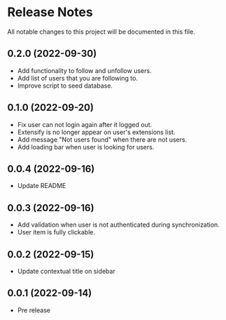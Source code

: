 # Release Notes
All notable changes to this project will be documented in this file.

## 0.2.0 (2022-09-30)

- Add functionality to follow and unfollow users.
- Add list of users that you are following to.
- Improve script to seed database.

## 0.1.0 (2022-09-20)

- Fix user can not login again after it logged out.
- Extensify is no longer appear on user's extensions list.
- Add message "Not users found" when there are not users.
- Add loading bar when user is looking for users.

## 0.0.4 (2022-09-16)

- Update README 

## 0.0.3 (2022-09-16)

- Add validation when user is not authenticated during synchronization. 
- User item is fully clickable. 

## 0.0.2 (2022-09-15)

- Update contextual title on sidebar

## 0.0.1 (2022-09-14)

- Pre release